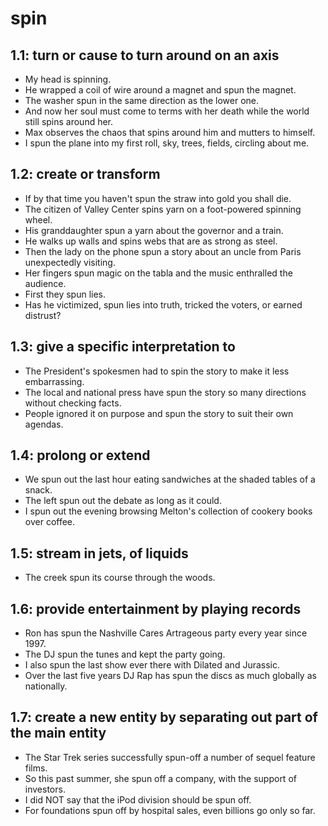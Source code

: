 # spin
## 1.1: turn or cause to turn around on an axis

  *  My head is spinning.
  *  He wrapped a coil of wire around a magnet and spun the magnet.
  *  The washer spun in the same direction as the lower one.
  *  And now her soul must come to terms with her death while the world still spins around her.
  *  Max observes the chaos that spins around him and mutters to himself.
  *  I spun the plane into my first roll, sky, trees, fields, circling about me.

## 1.2: create or transform

  *  If by that time you haven't spun the straw into gold you shall die.
  *  The citizen of Valley Center spins yarn on a foot-powered spinning wheel.
  *  His granddaughter spun a yarn about the governor and a train.
  *  He walks up walls and spins webs that are as strong as steel.
  *  Then the lady on the phone spun a story about an uncle from Paris unexpectedly visiting.
  *  Her fingers spun magic on the tabla and the music enthralled the audience.
  *  First they spun lies.
  *  Has he victimized, spun lies into truth, tricked the voters, or earned distrust?

## 1.3: give a specific interpretation to

  *  The President's spokesmen had to spin the story to make it less embarrassing.
  *  The local and national press have spun the story so many directions without checking facts.
  *  People ignored it on purpose and spun the story to suit their own agendas.

## 1.4: prolong or extend

  *  We spun out the last hour eating sandwiches at the shaded tables of a snack.
  *  The left spun out the debate as long as it could.
  *  I spun out the evening browsing Melton's collection of cookery books over coffee.

## 1.5: stream in jets, of liquids

  *  The creek spun its course through the woods.

## 1.6: provide entertainment by playing records

  *  Ron has spun the Nashville Cares Artrageous party every year since 1997.
  *  The DJ spun the tunes and kept the party going.
  *  I also spun the last show ever there with Dilated and Jurassic.
  *  Over the last five years DJ Rap has spun the discs as much globally as nationally.

## 1.7: create a new entity by separating out part of the main entity

  *  The Star Trek series successfully spun-off a number of sequel feature films.
  *  So this past summer, she spun off a company, with the support of investors.
  *  I did NOT say that the iPod division should be spun off.
  *  For foundations spun off by hospital sales, even billions go only so far.
